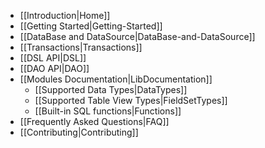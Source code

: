   * [[Introduction|Home]]
  * [[Getting Started|Getting-Started]]
  * [[DataBase and DataSource|DataBase-and-DataSource]]
  * [[Transactions|Transactions]]
  * [[DSL API|DSL]]
  * [[DAO API|DAO]]
  * [[Modules Documentation|LibDocumentation]]
    * [[Supported Data Types|DataTypes]]
    * [[Supported Table View Types|FieldSetTypes]]
    * [[Built-in SQL functions|Functions]]
  * [[Frequently Asked Questions|FAQ]]
  * [[Contributing|Contributing]]